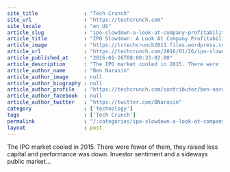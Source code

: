 ```yaml
---
site_title               : "Tech Crunch"
site_url                 : "https://techcrunch.com"
site_locale              : "en_US"
article_slug             : "ipo-slowdown-a-look-at-company-profitability"
article_title            : "IPO Slowdown: A Look At Company Profitability"
article_image            : "https://tctechcrunch2011.files.wordpress.com/2016/01/snails.jpg?w=764&h=400&crop=1"
article_url              : "https://techcrunch.com/2016/01/26/ipo-slowdown-a-look-at-company-profitability/"
article_published_at     : "2016-01-26T08:00:33-02:00"
article_description      : "The IPO market cooled in 2015. There were fewer of them, they raised less capital and performance was down. Investor sentiment and a sideways public market..."
article_author_name      : "Ben Narasin"
article_author_image     : null
article_author_biography : null
article_author_profile   : "https://techcrunch.com/contributor/ben-narasin/"
article_author_facebook  : null
article_author_twitter   : "https://twitter.com/BNarasin"
category                 : ['technology']
tags                     : ['Tech Crunch']
permalink                : "/:categories/ipo-slowdown-a-look-at-company-profitability/"
layout                   : post
---
```


The IPO market cooled in 2015. There were fewer of them, they raised less capital and performance was down. Investor sentiment and a sideways public market...
